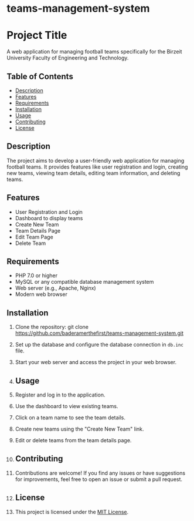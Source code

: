 # teams-management-system
# Project Title

 A web application for managing football teams specifically for the Birzeit University Faculty of Engineering and Technology.

## Table of Contents

- [Description](#description)
- [Features](#features)
- [Requirements](#requirements)
- [Installation](#installation)
- [Usage](#usage)
- [Contributing](#contributing)
- [License](#license)

## Description

The project aims to develop a user-friendly web application for managing football teams. It provides features like user registration and login, creating new teams, viewing team details, editing team information, and deleting teams.

## Features

- User Registration and Login
- Dashboard to display teams
- Create New Team
- Team Details Page
- Edit Team Page
- Delete Team

## Requirements

- PHP 7.0 or higher
- MySQL or any compatible database management system
- Web server (e.g., Apache, Nginx)
- Modern web browser

## Installation

1.	Clone the repository: git clone https://github.com/baderamerthefirst/teams-management-system.git
   
2. Set up the database and configure the database connection in `db.inc` file.
   
3. Start your web server and access the project in your web browser.
   
4.	## Usage
	
5. Register and log in to the application.

6. Use the dashboard to view existing teams.
    
7. Click on a team name to see the team details.
    
8. Create new teams using the "Create New Team" link.
    
9. Edit or delete teams from the team details page.
    
10.	## Contributing
    
11.	Contributions are welcome! If you find any issues or have suggestions for improvements, feel free to open an issue or submit a pull request.
    
12.	## License
    
13.	This project is licensed under the [MIT License](LICENSE).

